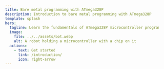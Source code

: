 ```yaml
---
title: Bare metal programming with ATmega328P
description: Introduction to bare metal programming with ATmega328P
template: splash
hero:
  tagline: Learn the fundamentals of ATmega328P microcontroller programming
  image:
    file: ../../assets/bot.webp
    alt: A robot holding a microcontroller with a chip on it
  actions:
    - text: Get started
      link: /introduction/
      icon: right-arrow
---
```


